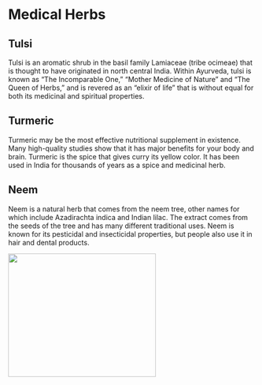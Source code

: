 <!DOCTYPE html>
<html lang="en">
<head>
    <meta charset="utf-8">
    <meta name="viewport" content="width=device-width, initial-scale=1">
    <title>Assign2-Solution</title>
    
</head>
<body>
	<h1>Medical Herbs</h1>
    <div class="row">
        <div class="col-lg-4 col-md-6 col-sm-12">
            <div class="textbox">
                <div id="tulsi"></div>
            <section class="tulsi">
                <h2>Tulsi</h2>
                <p>
                    Tulsi is an aromatic shrub in the basil family Lamiaceae (tribe ocimeae) that is thought to have originated in north central India. Within Ayurveda, tulsi is known as “The Incomparable One,” “Mother Medicine of Nature” and “The Queen of Herbs,” and is revered as an “elixir of life” that is without equal for both its medicinal and spiritual properties.
            	</p>      
            </section>
        	</div>
        </div>
        <div class="col-lg-4 col-md-6 col-sm-12">
            <div class="textbox">
                <div id="turmeric"></div>
            <section class="turmeric">
                <h2>Turmeric</h2>
                <p>
                    Turmeric may be the most effective nutritional supplement in existence.
                    Many high-quality studies show that it has major benefits for your body and brain.
                    Turmeric is the spice that gives curry its yellow color.
                    It has been used in India for thousands of years as a spice and medicinal herb.
                </p>
            </section>
        	</div>
        </div>
        <div class="col-lg-4 col-md-12 col-sm-12">
            <div class="textbox">
                <div id="neem"></div>
            <section class="neem">
                <h2>Neem</h2>
                <p>
                     Neem is a natural herb that comes from the neem tree, other names for which include Azadirachta indica and Indian lilac. The extract comes from the seeds of the tree and has many different traditional uses. Neem is known for its pesticidal and insecticidal properties, but people also use it in hair and dental products.
                </p>
            </section>
        	</div>
        </div>
    </div>
</body>
<footer>
	<img id="pic" src="E:\shreya docs\Courseera_Udemy_edX\Coursera_HTMLCSSJavascript\assign2_image.jpg" repeat="no-repeat" height="250px" width="300px">
</footer>
</html>
